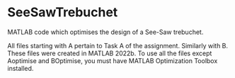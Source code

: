 # SeeSawTrebuchet
MATLAB code which optimises the design of a See-Saw trebuchet.

All files starting with A pertain to Task A of the assignment. Similarly with B.
These files were created in MATLAB 2022b.
To use all the files except Aoptimise and BOptimise, you must have MATLAB Optimization Toolbox installed.

